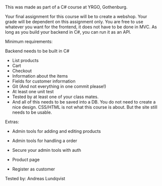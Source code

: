 This was made as part of a C# course at YRGO, Gothenburg.

Your final assignment for this course will be to create a webshop. Your grade will be dependent on this assignment only. You are free to use whatever you want for the frontend, it does not have to be done in MVC. As long as you build your backend in C#, you can run it as an API.

Minimum requirements:

Backend needs to be built in C#
- List products
- Cart
- Checkout
- Information about the items
- Fields for customer information
- Git (And not everything in one commit please!)
- At least one unit test
- Tested by at least one of your class mates.
- And all of this needs to be saved into a DB. You do not need to create a nice design. CSS/HTML is not what this course is about. But the site still needs to be usable.

Extras:

- Admin tools for adding and editing products

- Admin tools for handling a order

- Secure your admin tools with auth

- Product page

- Register as customer

Tested by: Andreas Lundqvist
